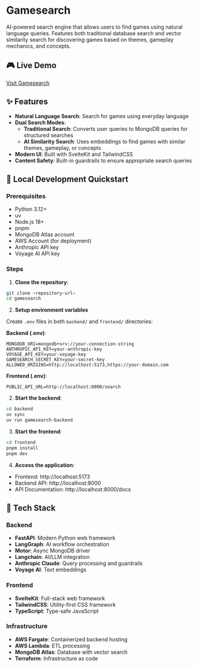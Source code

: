 # Gamesearch

AI-powered search engine that allows users to find games using natural language queries. Features both traditional database search and vector similarity search for discovering games based on themes, gameplay mechanics, and concepts.

## 🎮 Live Demo

[Visit Gamesearch](https://gamesearch.app)

## ✨ Features

- **Natural Language Search**: Search for games using everyday language
- **Dual Search Modes**:
    - **Traditional Search**: Converts user queries to MongoDB queries for structured searches
    - **AI Similarity Search**: Uses embeddings to find games with similar themes, gameplay, or concepts
- **Modern UI**: Built with SvelteKit and TailwindCSS
- **Content Safety**: Built-in guardrails to ensure appropriate search queries

## 🚀 Local Development Quickstart

### Prerequisites

- Python 3.12+
- uv
- Node.js 18+
- pnpm
- MongoDB Atlas account
- AWS Account (for deployment)
- Anthropic API key
- Voyage AI API key

### Steps

1. **Clone the repository**:

```bash
git clone <repository-url>
cd gamesearch
```

2. **Setup environment variables**

Create `.env` files in both `backend/` and `frontend/` directories:

**Backend (.env)**:

```env
MONGODB_URI=mongodb+srv://your-connection-string
ANTHROPIC_API_KEY=your-anthropic-key
VOYAGE_API_KEY=your-voyage-key
GAMESEARCH_SECRET_KEY=your-secret-key
ALLOWED_ORIGINS=http://localhost:5173,https://your-domain.com
```

**Frontend (.env)**:

```env
PUBLIC_API_URL=http://localhost:8000/search
```

2. **Start the backend**:

```bash
cd backend
uv sync
uv run gamesearch-backend
```

3. **Start the frontend**:

```bash
cd frontend
pnpm install
pnpm dev
```

4. **Access the application**:

- Frontend: http://localhost:5173
- Backend API: http://localhost:8000
- API Documentation: http://localhost:8000/docs

## 🔧 Tech Stack

### Backend

- **FastAPI**: Modern Python web framework
- **LangGraph**: AI workflow orchestration
- **Motor**: Async MongoDB driver
- **Langchain**: AI/LLM integration
- **Anthropic Claude**: Query processing and guardrails
- **Voyage AI**: Text embeddings

### Frontend

- **SvelteKit**: Full-stack web framework
- **TailwindCSS**: Utility-first CSS framework
- **TypeScript**: Type-safe JavaScript

### Infrastructure

- **AWS Fargate**: Containerized backend hosting
- **AWS Lambda**: ETL processing
- **MongoDB Atlas**: Database with vector search
- **Terraform**: Infrastructure as code
